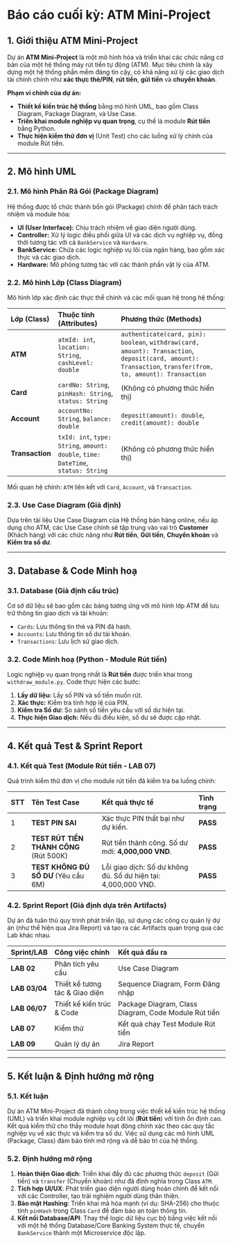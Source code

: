 # Báo cáo cuối kỳ: ATM Mini-Project

## 1. Giới thiệu ATM Mini-Project

Dự án **ATM Mini-Project** là một mô hình hóa và triển khai các chức năng cơ bản của một hệ thống máy rút tiền tự động (ATM). Mục tiêu chính là xây dựng một hệ thống phần mềm đáng tin cậy, có khả năng xử lý các giao dịch tài chính chính như **xác thực thẻ/PIN**, **rút tiền**, **gửi tiền** và **chuyển khoản**.

**Phạm vi chính của dự án:**
* **Thiết kế kiến trúc hệ thống** bằng mô hình UML, bao gồm Class Diagram, Package Diagram, và Use Case.
* **Triển khai module nghiệp vụ quan trọng**, cụ thể là module **Rút tiền** bằng Python.
* **Thực hiện kiểm thử đơn vị** (Unit Test) cho các luồng xử lý chính của module Rút tiền.

---

## 2. Mô hình UML

### 2.1. Mô hình Phân Rã Gói (Package Diagram)

Hệ thống được tổ chức thành bốn gói (Package) chính để phân tách trách nhiệm và module hóa:
* **UI (User Interface):** Chịu trách nhiệm về giao diện người dùng.
* **Controller:** Xử lý logic điều phối giữa UI và các dịch vụ nghiệp vụ, đồng thời tương tác với cả `BankService` và `Hardware`.
* **BankService:** Chứa các logic nghiệp vụ lõi của ngân hàng, bao gồm xác thực và các giao dịch.
* **Hardware:** Mô phỏng tương tác với các thành phần vật lý của ATM.

### 2.2. Mô hình Lớp (Class Diagram)

Mô hình lớp xác định các thực thể chính và các mối quan hệ trong hệ thống:

| Lớp (Class) | Thuộc tính (Attributes) | Phương thức (Methods) |
| :--- | :--- | :--- |
| **ATM** | `atmId: int`, `location: String`, `cashLevel: double` | `authenticate(card, pin): boolean`, `withdraw(card, amount): Transaction`, `deposit(card, amount): Transaction`, `transfer(from, to, amount): Transaction` |
| **Card** | `cardNo: String`, `pinHash: String`, `status: String` | (Không có phương thức hiển thị) |
| **Account** | `accountNo: String`, `balance: double` | `deposit(amount): double`, `credit(amount): double` |
| **Transaction** | `txId: int`, `type: String`, `amount: double`, `time: DateTime`, `status: String` | (Không có phương thức hiển thị) |

Mối quan hệ chính: `ATM` liên kết với `Card`, `Account`, và `Transaction`.

### 2.3. Use Case Diagram (Giả định)

Dựa trên tài liệu Use Case Diagram của Hệ thống bán hàng online, nếu áp dụng cho ATM, các Use Case chính sẽ tập trung vào vai trò **Customer** (Khách hàng) với các chức năng như **Rút tiền**, **Gửi tiền**, **Chuyển khoản** và **Kiểm tra số dư**.

---

## 3. Database & Code Minh hoạ

### 3.1. Database (Giả định cấu trúc)

Cơ sở dữ liệu sẽ bao gồm các bảng tương ứng với mô hình lớp ATM để lưu trữ thông tin giao dịch và tài khoản:
* `Cards`: Lưu thông tin thẻ và PIN đã hash.
* `Accounts`: Lưu thông tin số dư tài khoản.
* `Transactions`: Lưu lịch sử giao dịch.

### 3.2. Code Minh hoạ (Python - Module Rút tiền)

Logic nghiệp vụ quan trọng nhất là **Rút tiền** được triển khai trong `withdraw_module.py`. Code thực hiện các bước:
1.  **Lấy dữ liệu:** Lấy số PIN và số tiền muốn rút.
2.  **Xác thực:** Kiểm tra tính hợp lệ của PIN.
3.  **Kiểm tra Số dư:** So sánh số tiền yêu cầu với số dư hiện tại.
4.  **Thực hiện Giao dịch:** Nếu đủ điều kiện, số dư sẽ được cập nhật.

---

## 4. Kết quả Test & Sprint Report

### 4.1. Kết quả Test (Module Rút tiền - LAB 07)

Quá trình kiểm thử đơn vị cho module rút tiền đã kiểm tra ba luồng chính:

| STT | Tên Test Case | Kết quả thực tế | Tình trạng |
| :--- | :--- | :--- | :--- |
| 1 | **TEST PIN SAI** | Xác thực PIN thất bại như dự kiến. | **PASS** |
| 2 | **TEST RÚT TIỀN THÀNH CÔNG** (Rút 500K) | Rút tiền thành công. Số dư mới: **4,000,000 VND**. | **PASS** |
| 3 | **TEST KHÔNG ĐỦ SỐ DƯ** (Yêu cầu 6M) | Lỗi giao dịch: Số dư không đủ. Số dư hiện tại: 4,000,000 VND. | **PASS** |

### 4.2. Sprint Report (Giả định dựa trên Artifacts)

Dự án đã tuân thủ quy trình phát triển lặp, sử dụng các công cụ quản lý dự án (như thể hiện qua Jira Report) và tạo ra các Artifacts quan trọng qua các Lab khác nhau.

| Sprint/LAB | Công việc chính | Kết quả đầu ra |
| :--- | :--- | :--- |
| **LAB 02** | Phân tích yêu cầu | Use Case Diagram |
| **LAB 03/04** | Thiết kế tương tác & Giao diện | Sequence Diagram, Form Đăng nhập |
| **LAB 06/07** | Thiết kế kiến trúc & Code | Package Diagram, Class Diagram, Code Module Rút tiền |
| **LAB 07** | Kiểm thử | Kết quả chạy Test Module Rút tiền |
| **LAB 09** | Quản lý dự án | Jira Report |

---

## 5. Kết luận & Định hướng mở rộng

### 5.1. Kết luận

Dự án ATM Mini-Project đã thành công trong việc thiết kế kiến trúc hệ thống (UML) và triển khai module nghiệp vụ cốt lõi (**Rút tiền**) với tính ổn định cao. Kết quả kiểm thử cho thấy module hoạt động chính xác theo các quy tắc nghiệp vụ về xác thực và kiểm tra số dư. Việc sử dụng các mô hình UML (Package, Class) đảm bảo tính mở rộng và dễ bảo trì của hệ thống.

### 5.2. Định hướng mở rộng

1.  **Hoàn thiện Giao dịch**: Triển khai đầy đủ các phương thức `deposit` (Gửi tiền) và `transfer` (Chuyển khoản) như đã định nghĩa trong Class `ATM`.
2.  **Tích hợp UI/UX**: Phát triển giao diện người dùng hoàn chỉnh để kết nối với các Controller, tạo trải nghiệm người dùng thân thiện.
3.  **Bảo mật Hashing**: Triển khai mã hóa mạnh (ví dụ: SHA-256) cho thuộc tính `pinHash` trong Class `Card` để đảm bảo an toàn thông tin.
4.  **Kết nối Database/API**: Thay thế logic dữ liệu cục bộ bằng việc kết nối với một hệ thống Database/Core Banking System thực tế, chuyển `BankService` thành một Microservice độc lập.
